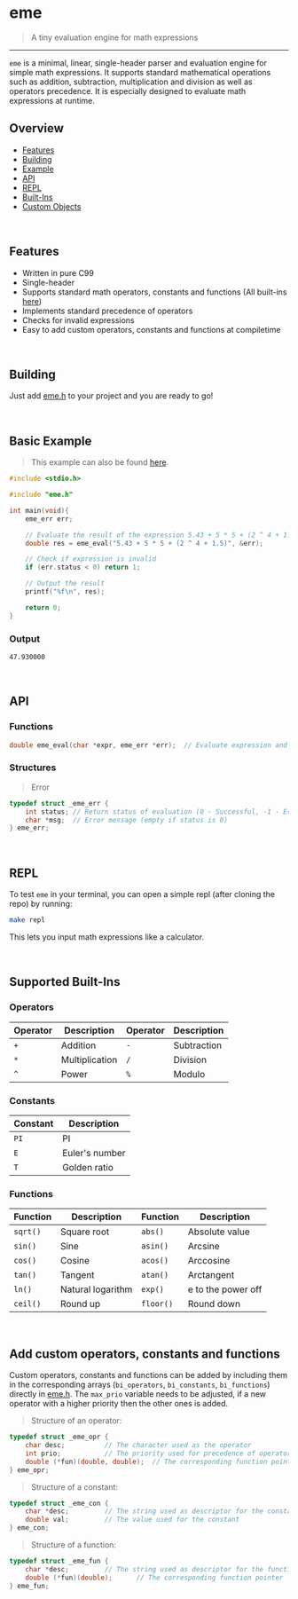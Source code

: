 # eme
> A tiny evaluation engine for math expressions

--- 

`eme` is a minimal, linear, single-header parser and evaluation engine for simple math expressions. It supports standard mathematical operations such as addition, subtraction, multiplication and division as well as operators precedence. It is especially designed to evaluate math expressions at runtime.

## Overview
- [Features](#features)
- [Building](#building)
- [Example](#basic-example)
- [API](#api)
- [REPL](#repl)
- [Built-Ins](#supported-built-ins)
- [Custom Objects](#add-custom-operators-constants-and-functions)

<br>

## Features
- Written in pure C99
- Single-header
- Supports standard math operators, constants and functions (All built-ins [here](#supported-built-ins))
- Implements standard precedence of operators
- Checks for invalid expressions
- Easy to add custom operators, constants and functions at compiletime

<br>

## Building
Just add [eme.h](https://github.com/Flederossi/eme/blob/main/eme.h) to your project and you are ready to go!

<br>

## Basic Example

> This example can also be found [here](https://github.com/Flederossi/eme/blob/main/example.c).

```c
#include <stdio.h>

#include "eme.h"

int main(void){
	eme_err err;

	// Evaluate the result of the expression 5.43 + 5 * 5 + (2 ^ 4 + 1.5)
	double res = eme_eval("5.43 + 5 * 5 + (2 ^ 4 + 1.5)", &err);

	// Check if expression is invalid
	if (err.status < 0) return 1;

	// Output the result
	printf("%f\n", res);

	return 0;
}
```

### Output

```
47.930000
```

<br>

## API
### Functions
```c
double eme_eval(char *expr, eme_err *err);	// Evaluate expression and return the result
```

### Structures
> Error
```c
typedef struct _eme_err {
	int status;	// Return status of evaluation (0 - Successful, -1 - Error)
	char *msg;	// Error message (empty if status is 0)
} eme_err;
```

<br>

## REPL
To test `eme` in your terminal, you can open a simple repl (after cloning the repo) by running:

```sh
make repl
```

This lets you input math expressions like a calculator.

<br>

## Supported Built-Ins
### Operators
| Operator | Description | Operator | Description |
| - | - | - | - |
| `+` | Addition | `-` | Subtraction |
| `*` | Multiplication | `/` | Division |
| `^` | Power | `%` | Modulo |

### Constants
| Constant | Description |
| - | - |
| `PI` | PI |
| `E` | Euler's number |
| `T` | Golden ratio |

### Functions
| Function | Description | Function | Description |
| - | - | - | - |
| `sqrt()` | Square root | `abs()` | Absolute value |
| `sin()`| Sine | `asin()`| Arcsine |
| `cos()` | Cosine | `acos()` | Arccosine |
| `tan()` | Tangent | `atan()` | Arctangent |
| `ln()` | Natural logarithm | `exp()` | e to the power off |
| `ceil()` | Round up | `floor()` | Round down |

<br>

## Add custom operators, constants and functions
Custom operators, constants and functions can be added by including them in the corresponding arrays (`bi_operators`, `bi_constants`, `bi_functions`) directly in [eme.h](https://github.com/Flederossi/eme/blob/main/eme.h). The `max_prio` variable needs to be adjusted, if a new operator with a higher priority then the other ones is added.
> Structure of an operator:
```c
typedef struct _eme_opr {
	char desc;			// The character used as the operator
	int prio;			// The priority used for precedence of operators
	double (*fun)(double, double);	// The corresponding function pointer to execute the operation
} eme_opr;
```
> Structure of a constant:
```c
typedef struct _eme_con {
	char *desc;			// The string used as descriptor for the constant
	double val;			// The value used for the constant
} eme_con;
```
> Structure of a function:
```c
typedef struct _eme_fun {
	char *desc;			// The string used as descriptor for the function
	double (*fun)(double);		// The corresponding function pointer
} eme_fun;
```
